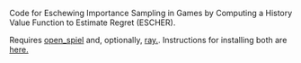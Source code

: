 Code for Eschewing Importance Sampling in Games by Computing a History Value Function to Estimate Regret (ESCHER). 

Requires [open_spiel](https://github.com/deepmind/open_spiel) and, optionally, [ray.](https://github.com/ray-project/ray). 
Instructions for installing both are [here.](https://github.com/indylab/nxdo/blob/master/docs/install.md)